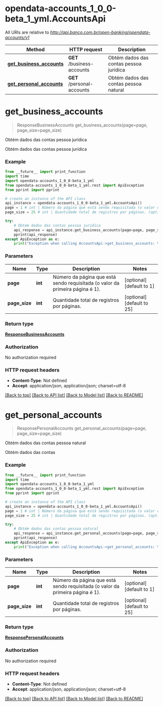 # opendata-accounts_1_0_0-beta_1_yml.AccountsApi

All URIs are relative to *http://api.banco.com.br/open-banking/opendata-accounts/v1*

Method | HTTP request | Description
------------- | ------------- | -------------
[**get_business_accounts**](AccountsApi.md#get_business_accounts) | **GET** /business-accounts | Obtém dados das contas pessoa jurídica
[**get_personal_accounts**](AccountsApi.md#get_personal_accounts) | **GET** /personal-accounts | Obtém dados das contas pessoa natural

# **get_business_accounts**
> ResponseBusinessAccounts get_business_accounts(page=page, page_size=page_size)

Obtém dados das contas pessoa jurídica

Obtém dados das contas pessoa jurídica

### Example
```python
from __future__ import print_function
import time
import opendata-accounts_1_0_0-beta_1_yml
from opendata-accounts_1_0_0-beta_1_yml.rest import ApiException
from pprint import pprint

# create an instance of the API class
api_instance = opendata-accounts_1_0_0-beta_1_yml.AccountsApi()
page = 1 # int | Número da página que está sendo requisitada (o valor da primeira página é 1). (optional) (default to 1)
page_size = 25 # int | Quantidade total de registros por páginas. (optional) (default to 25)

try:
    # Obtém dados das contas pessoa jurídica
    api_response = api_instance.get_business_accounts(page=page, page_size=page_size)
    pprint(api_response)
except ApiException as e:
    print("Exception when calling AccountsApi->get_business_accounts: %s\n" % e)
```

### Parameters

Name | Type | Description  | Notes
------------- | ------------- | ------------- | -------------
 **page** | **int**| Número da página que está sendo requisitada (o valor da primeira página é 1). | [optional] [default to 1]
 **page_size** | **int**| Quantidade total de registros por páginas. | [optional] [default to 25]

### Return type

[**ResponseBusinessAccounts**](ResponseBusinessAccounts.md)

### Authorization

No authorization required

### HTTP request headers

 - **Content-Type**: Not defined
 - **Accept**: application/json, application/json; charset=utf-8

[[Back to top]](#) [[Back to API list]](../README.md#documentation-for-api-endpoints) [[Back to Model list]](../README.md#documentation-for-models) [[Back to README]](../README.md)

# **get_personal_accounts**
> ResponsePersonalAccounts get_personal_accounts(page=page, page_size=page_size)

Obtém dados das contas pessoa natural

Obtém dados das contas

### Example
```python
from __future__ import print_function
import time
import opendata-accounts_1_0_0-beta_1_yml
from opendata-accounts_1_0_0-beta_1_yml.rest import ApiException
from pprint import pprint

# create an instance of the API class
api_instance = opendata-accounts_1_0_0-beta_1_yml.AccountsApi()
page = 1 # int | Número da página que está sendo requisitada (o valor da primeira página é 1). (optional) (default to 1)
page_size = 25 # int | Quantidade total de registros por páginas. (optional) (default to 25)

try:
    # Obtém dados das contas pessoa natural
    api_response = api_instance.get_personal_accounts(page=page, page_size=page_size)
    pprint(api_response)
except ApiException as e:
    print("Exception when calling AccountsApi->get_personal_accounts: %s\n" % e)
```

### Parameters

Name | Type | Description  | Notes
------------- | ------------- | ------------- | -------------
 **page** | **int**| Número da página que está sendo requisitada (o valor da primeira página é 1). | [optional] [default to 1]
 **page_size** | **int**| Quantidade total de registros por páginas. | [optional] [default to 25]

### Return type

[**ResponsePersonalAccounts**](ResponsePersonalAccounts.md)

### Authorization

No authorization required

### HTTP request headers

 - **Content-Type**: Not defined
 - **Accept**: application/json, application/json; charset=utf-8

[[Back to top]](#) [[Back to API list]](../README.md#documentation-for-api-endpoints) [[Back to Model list]](../README.md#documentation-for-models) [[Back to README]](../README.md)

